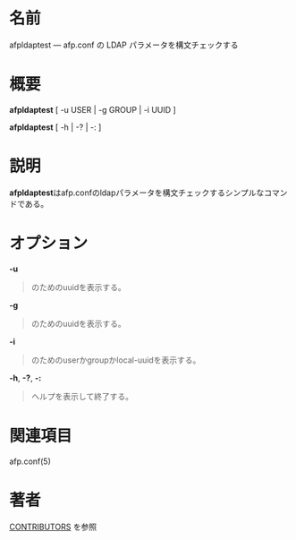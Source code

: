 # 名前

afpldaptest — afp.conf の LDAP パラメータを構文チェックする

# 概要

**afpldaptest** [ -u USER | -g GROUP | -i UUID ]

**afpldaptest** [ -h | -? | -: ]

# 説明

**afpldaptest**はafp.confのldapパラメータを構文チェックするシンプルなコマンドである。

# オプション

**-u** <user>

> <user>のためのuuidを表示する。

**-g** <group>

> <group>のためのuuidを表示する。

**-i** <uuid>

> <uuid>のためのuserかgroupかlocal-uuidを表示する。

**-h**, **-?**, **-:**

> ヘルプを表示して終了する。

# 関連項目

afp.conf(5)

# 著者

[CONTRIBUTORS](https://netatalk.io/contributors) を参照
